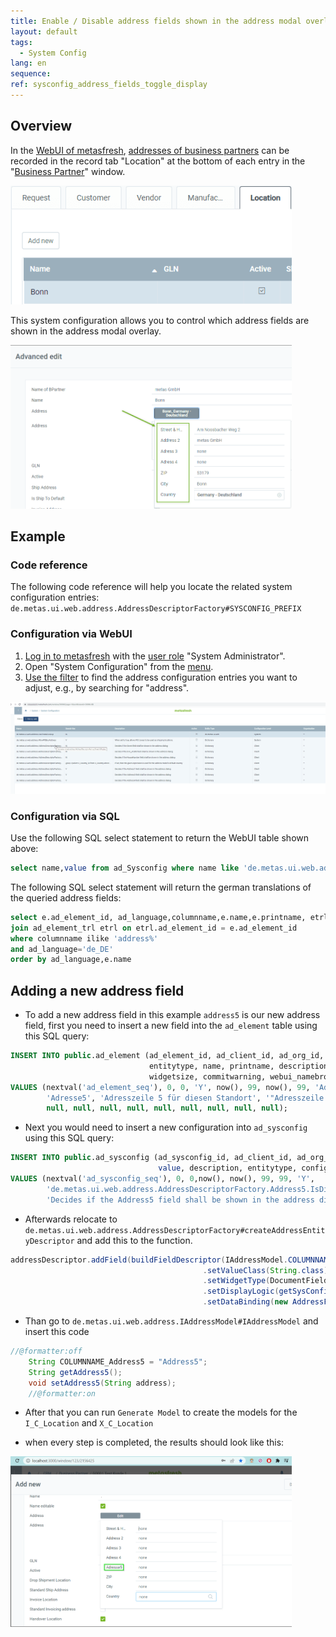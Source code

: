 ```yaml
---
title: Enable / Disable address fields shown in the address modal overlay
layout: default
tags:  
  - System Config
lang: en
sequence:
ref: sysconfig_address_fields_toggle_display
---
```


## Overview
In the [WebUI of metasfresh](https://docs.metasfresh.org/pages/webui/index_en), [addresses of business partners](../../webui_collection/EN/Add_address_tab) can be recorded in the record tab "Location" at the bottom of each entry in the "[Business Partner](../../webui_collection/EN/Menu)" window.

<kbd><a href="assets/webUI_bpartner_location_tab.png" title="Click to enlarge"><img src="assets/webUI_bpartner_location_tab.png" alt="Fig.: Location tab in the business partner window" style="max-width: 450px"></a></kbd>

This system configuration allows you to control which address fields are shown in the address modal overlay.

<kbd><a href="assets/webUI_bpartner_address_fields_modal_overlay.png" title="Click to enlarge"><img src="assets/webUI_bpartner_address_fields_modal_overlay.png" alt="Fig.: Address fields in the address modal overlay" style="max-width: 450px"></a></kbd>

## Example

### Code reference
The following code reference will help you locate the related system configuration entries:
`de.metas.ui.web.address.AddressDescriptorFactory#SYSCONFIG_PREFIX`

### Configuration via WebUI
1. [Log in to metasfresh](../../webui_collection/EN/Login) with the [user role](../../webui_collection/EN/NewUserRole) "System Administrator".
1. Open "System Configuration" from the [menu](../../webui_collection/EN/Menu).
1. [Use the filter](../../webui_collection/EN/Filtering_function) to find the address configuration entries you want to adjust, e.g., by searching for "address".

<kbd><a href="assets/webUI_window_system_configuration_address_configs.png" title="Click to enlarge"><img src="assets/webUI_window_system_configuration_address_configs.png" alt="Fig.: Address fields in the address modal overlay"></a></kbd>

### Configuration via SQL
Use the following SQL select statement to return the WebUI table shown above:

```SQL
select name,value from ad_Sysconfig where name like 'de.metas.ui.web.address.%'
```

The following SQL select statement will return the german translations of the queried address fields:

```SQL
select e.ad_element_id, ad_language,columnname,e.name,e.printname, etrl.name,etrl.printname  from ad_element e
join ad_element_trl etrl on etrl.ad_element_id = e.ad_element_id
where columnname ilike 'address%'
and ad_language='de_DE'
order by ad_language,e.name
```

## Adding a new address field

- To add a new address field in this example `address5` is our new address field, first you need to insert a new field into the `ad_element` table using this SQL query:

```SQL
INSERT INTO public.ad_element (ad_element_id, ad_client_id, ad_org_id, isactive, created, createdby, updated, updatedby, columnname,
                               entitytype, name, printname, description, help, po_name, po_printname, po_description, po_help,
                               widgetsize, commitwarning, webui_namebrowse, webui_namenewbreadcrumb, webui_namenew)
VALUES (nextval('ad_element_seq'), 0, 0, 'Y', now(), 99, now(), 99, 'Address5', 'D', 'Adresse5',
        'Adresse5', 'Adresszeile 5 für diesen Standort', '"Adresszeile 5" bietet weitere Adressangaben für diesen Standort. Z.B. Gebäudenummer, Stockwerk, Raumnummer o.ä.',
        null, null, null, null, null, null, null, null, null);

```

- Next you would need to insert a new configuration into `ad_sysconfig` using this SQL query:

```SQL
INSERT INTO public.ad_sysconfig (ad_sysconfig_id, ad_client_id, ad_org_id, created, updated, createdby, updatedby, isactive, name,
                                 value, description, entitytype, configurationlevel)
VALUES (nextval('ad_sysconfig_seq'), 0, 0,now(), now(), 99, 99, 'Y',
        'de.metas.ui.web.address.AddressDescriptorFactory.Address5.IsDisplay', 'Y',
        'Decides if the Address5 field shall be shown in the address dialog', 'D', 'C');
```

- Afterwards relocate to `de.metas.ui.web.address.AddressDescriptorFactory#createAddressEntityDescriptor` and add this to the function.

```java
addressDescriptor.addField(buildFieldDescriptor(IAddressModel.COLUMNNAME_Address5)
										   .setValueClass(String.class)
										   .setWidgetType(DocumentFieldWidgetType.Text)
										   .setDisplayLogic(getSysConfigDisplayValue(IAddressModel.COLUMNNAME_Address5))
										   .setDataBinding(new AddressFieldBinding(IAddressModel.COLUMNNAME_Address5, false, I_C_Location::getAddress5, AddressFieldBinding::writeValue_Address4)));

```

- Than go to `de.metas.ui.web.address.IAddressModel#IAddressModel` and insert this code

```java
//@formatter:off
	String COLUMNNAME_Address5 = "Address5";
	String getAddress5();
	void setAddress5(String address);
	//@formatter:on
```

- After that you can run `Generate Model` to create the models for the `I_C_Location` and `X_C_Location`

- when every step is completed, the results should look like this:

<kbd><a href="assets/local_address5.png" title="address5 field local WebUI"><img src="assets/local_address5.png" alt="Fig.: Address 5 Field in the local webUI" style="max-width: 450px"></a></kbd>
